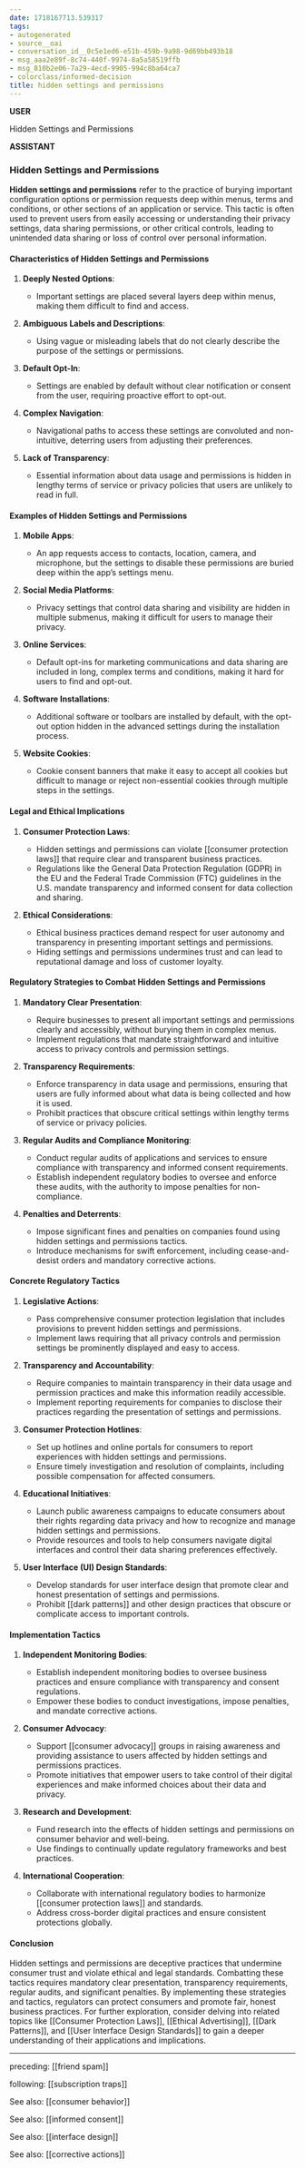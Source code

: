 ```yaml
---
date: 1718167713.539317
tags:
- autogenerated
- source__oai
- conversation_id__0c5e1ed6-e51b-459b-9a98-9d69bb493b18
- msg_aaa2e89f-8c74-440f-9974-8a5a58519ffb
- msg_810b2e06-7a29-4ecd-9905-994c8ba64ca7
- colorclass/informed-decision
title: hidden settings and permissions
---
```


**USER**

Hidden Settings and Permissions


**ASSISTANT**

### Hidden Settings and Permissions

**Hidden settings and permissions** refer to the practice of burying important configuration options or permission requests deep within menus, terms and conditions, or other sections of an application or service. This tactic is often used to prevent users from easily accessing or understanding their privacy settings, data sharing permissions, or other critical controls, leading to unintended data sharing or loss of control over personal information.

#### Characteristics of Hidden Settings and Permissions

1. **Deeply Nested Options**:
   - Important settings are placed several layers deep within menus, making them difficult to find and access.
   
2. **Ambiguous Labels and Descriptions**:
   - Using vague or misleading labels that do not clearly describe the purpose of the settings or permissions.
   
3. **Default Opt-In**:
   - Settings are enabled by default without clear notification or consent from the user, requiring proactive effort to opt-out.
   
4. **Complex Navigation**:
   - Navigational paths to access these settings are convoluted and non-intuitive, deterring users from adjusting their preferences.
   
5. **Lack of Transparency**:
   - Essential information about data usage and permissions is hidden in lengthy terms of service or privacy policies that users are unlikely to read in full.

#### Examples of Hidden Settings and Permissions

1. **Mobile Apps**:
   - An app requests access to contacts, location, camera, and microphone, but the settings to disable these permissions are buried deep within the app’s settings menu.
   
2. **Social Media Platforms**:
   - Privacy settings that control data sharing and visibility are hidden in multiple submenus, making it difficult for users to manage their privacy.
   
3. **Online Services**:
   - Default opt-ins for marketing communications and data sharing are included in long, complex terms and conditions, making it hard for users to find and opt-out.
   
4. **Software Installations**:
   - Additional software or toolbars are installed by default, with the opt-out option hidden in the advanced settings during the installation process.
   
5. **Website Cookies**:
   - Cookie consent banners that make it easy to accept all cookies but difficult to manage or reject non-essential cookies through multiple steps in the settings.

#### Legal and Ethical Implications

1. **Consumer Protection Laws**:
   - Hidden settings and permissions can violate [[consumer protection laws]] that require clear and transparent business practices.
   - Regulations like the General Data Protection Regulation (GDPR) in the EU and the Federal Trade Commission (FTC) guidelines in the U.S. mandate transparency and informed consent for data collection and sharing.

2. **Ethical Considerations**:
   - Ethical business practices demand respect for user autonomy and transparency in presenting important settings and permissions.
   - Hiding settings and permissions undermines trust and can lead to reputational damage and loss of customer loyalty.

#### Regulatory Strategies to Combat Hidden Settings and Permissions

1. **Mandatory Clear Presentation**:
   - Require businesses to present all important settings and permissions clearly and accessibly, without burying them in complex menus.
   - Implement regulations that mandate straightforward and intuitive access to privacy controls and permission settings.

2. **Transparency Requirements**:
   - Enforce transparency in data usage and permissions, ensuring that users are fully informed about what data is being collected and how it is used.
   - Prohibit practices that obscure critical settings within lengthy terms of service or privacy policies.

3. **Regular Audits and Compliance Monitoring**:
   - Conduct regular audits of applications and services to ensure compliance with transparency and informed consent requirements.
   - Establish independent regulatory bodies to oversee and enforce these audits, with the authority to impose penalties for non-compliance.

4. **Penalties and Deterrents**:
   - Impose significant fines and penalties on companies found using hidden settings and permissions tactics.
   - Introduce mechanisms for swift enforcement, including cease-and-desist orders and mandatory corrective actions.

#### Concrete Regulatory Tactics

1. **Legislative Actions**:
   - Pass comprehensive consumer protection legislation that includes provisions to prevent hidden settings and permissions.
   - Implement laws requiring that all privacy controls and permission settings be prominently displayed and easy to access.

2. **Transparency and Accountability**:
   - Require companies to maintain transparency in their data usage and permission practices and make this information readily accessible.
   - Implement reporting requirements for companies to disclose their practices regarding the presentation of settings and permissions.

3. **Consumer Protection Hotlines**:
   - Set up hotlines and online portals for consumers to report experiences with hidden settings and permissions.
   - Ensure timely investigation and resolution of complaints, including possible compensation for affected consumers.

4. **Educational Initiatives**:
   - Launch public awareness campaigns to educate consumers about their rights regarding data privacy and how to recognize and manage hidden settings and permissions.
   - Provide resources and tools to help consumers navigate digital interfaces and control their data sharing preferences effectively.

5. **User Interface (UI) Design Standards**:
   - Develop standards for user interface design that promote clear and honest presentation of settings and permissions.
   - Prohibit [[dark patterns]] and other design practices that obscure or complicate access to important controls.

#### Implementation Tactics

1. **Independent Monitoring Bodies**:
   - Establish independent monitoring bodies to oversee business practices and ensure compliance with transparency and consent regulations.
   - Empower these bodies to conduct investigations, impose penalties, and mandate corrective actions.

2. **Consumer Advocacy**:
   - Support [[consumer advocacy]] groups in raising awareness and providing assistance to users affected by hidden settings and permissions practices.
   - Promote initiatives that empower users to take control of their digital experiences and make informed choices about their data and privacy.

3. **Research and Development**:
   - Fund research into the effects of hidden settings and permissions on consumer behavior and well-being.
   - Use findings to continually update regulatory frameworks and best practices.

4. **International Cooperation**:
   - Collaborate with international regulatory bodies to harmonize [[consumer protection laws]] and standards.
   - Address cross-border digital practices and ensure consistent protections globally.

#### Conclusion

Hidden settings and permissions are deceptive practices that undermine consumer trust and violate ethical and legal standards. Combatting these tactics requires mandatory clear presentation, transparency requirements, regular audits, and significant penalties. By implementing these strategies and tactics, regulators can protect consumers and promote fair, honest business practices. For further exploration, consider delving into related topics like [[Consumer Protection Laws]], [[Ethical Advertising]], [[Dark Patterns]], and [[User Interface Design Standards]] to gain a deeper understanding of their applications and implications.


---

preceding: [[friend spam]]  


following: [[subscription traps]]

See also: [[consumer behavior]]


See also: [[informed consent]]


See also: [[interface design]]


See also: [[corrective actions]]